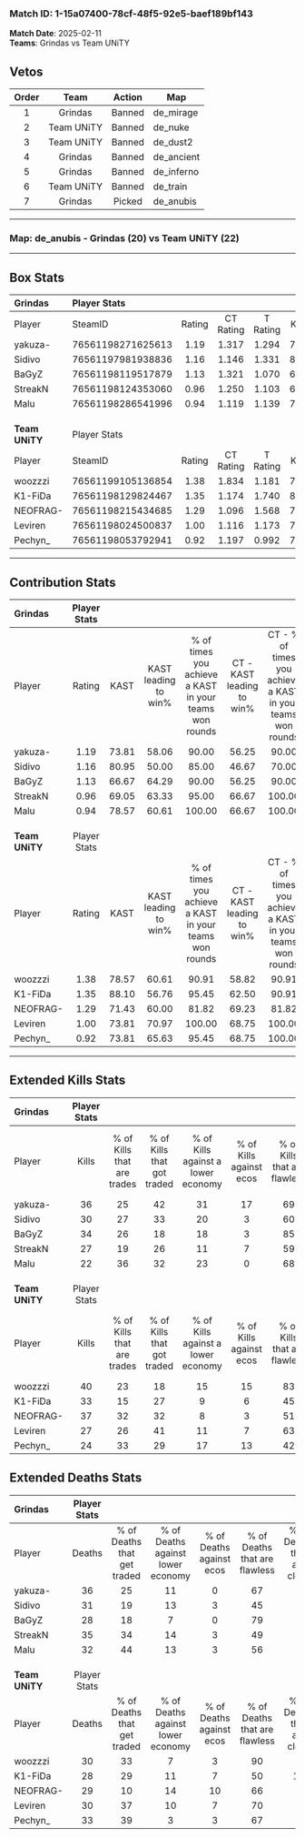 ### Match ID: 1-15a07400-78cf-48f5-92e5-baef189bf143  
**Match Date**: 2025-02-11  
**Teams**: Grindas vs Team UNiTY  

## Vetos  

| Order | Team | Action | Map |
| :---: | :--: | :----: | --- |
| 1 | Grindas | Banned | de_mirage |
| 2 | Team UNiTY | Banned | de_nuke |
| 3 | Team UNiTY | Banned | de_dust2 |
| 4 | Grindas | Banned | de_ancient |
| 5 | Grindas | Banned | de_inferno |
| 6 | Team UNiTY | Banned | de_train |
| 7 | Grindas | Picked | de_anubis |

---  

### **Map**: de_anubis - Grindas (20) vs Team UNiTY (22)  
---  

## Box Stats  

| **Grindas**    | Player Stats      |        |           |          |       |      |       |         |        |      |     |
| :- | :- | :-: | :-: | :-: | :-: | :-: | :-: | :-: | :-: | :-: | :-: |
| Player         | SteamID           | Rating | CT Rating | T Rating | KAST  | ADR  | Kills | Assists | Deaths | K/D  | HS% |
| yakuza-        | 76561198271625613 |  1.19  |   1.317   |  1.294   | 73.81 | 88.0 |  36   |    8    |   36   | 1.00 | 63  |
| Sidivo         | 76561197981938836 |  1.16  |   1.146   |  1.331   | 80.95 | 78.5 |  30   |   12    |   31   | 0.97 | 66  |
| BaGyZ          | 76561198119517879 |  1.13  |   1.321   |  1.070   | 66.67 | 71.8 |  34   |    3    |   28   | 1.21 | 20  |
| StreakN        | 76561198124353060 |  0.96  |   1.250   |  1.103   | 69.05 | 79.9 |  27   |   12    |   35   | 0.77 | 59  |
| Malu           | 76561198286541996 |  0.94  |   1.119   |  1.139   | 78.57 | 72.4 |  22   |   13    |   32   | 0.69 | 54  |
|                |                   |        |           |          |       |      |       |         |        |      |     |
|                |                   |        |           |          |       |      |       |         |        |      |     |
|                |                   |        |           |          |       |      |       |         |        |      |     |
| **Team UNiTY** | Player Stats      |        |           |          |       |      |       |         |        |      |     |
| Player         | SteamID           | Rating | CT Rating | T Rating | KAST  | ADR  | Kills | Assists | Deaths | K/D  | HS% |
| woozzzi        | 76561199105136854 |  1.38  |   1.834   |  1.181   | 78.57 | 90.7 |  40   |    5    |   30   | 1.33 | 17  |
| K1-FiDa        | 76561198129824467 |  1.35  |   1.174   |  1.740   | 88.10 | 90.1 |  33   |   16    |   28   | 1.18 | 69  |
| NEOFRAG-       | 76561198215434685 |  1.29  |   1.096   |  1.568   | 71.43 | 90.3 |  37   |   10    |   29   | 1.28 | 54  |
| Leviren        | 76561198024500837 |  1.00  |   1.116   |  1.173   | 73.81 | 64.0 |  27   |   10    |   30   | 0.90 | 29  |
| Pechyn_        | 76561198053792941 |  0.92  |   1.197   |  0.992   | 73.81 | 68.1 |  24   |   13    |   33   | 0.73 | 50  |
---  

## Contribution Stats  

| **Grindas**    | Player Stats |       |                      |                                                        |                           |                                                             |                          |                                                            |
| :- | :-: | :-: | :-: | :-: | :-: | :-: | :-: | :-: |
| Player         |    Rating    | KAST  | KAST leading to win% | % of times you achieve a KAST in your teams won rounds | CT - KAST leading to win% | CT - % of times you achieve a KAST in your teams won rounds | T - KAST leading to win% | T - % of times you achieve a KAST in your teams won rounds |
| yakuza-        |     1.19     | 73.81 |        58.06         |                         90.00                          |           56.25           |                            90.00                            |          60.00           |                           90.00                            |
| Sidivo         |     1.16     | 80.95 |        50.00         |                         85.00                          |           46.67           |                            70.00                            |          52.63           |                           100.00                           |
| BaGyZ          |     1.13     | 66.67 |        64.29         |                         90.00                          |           56.25           |                            90.00                            |          75.00           |                           90.00                            |
| StreakN        |     0.96     | 69.05 |        63.33         |                         95.00                          |           66.67           |                           100.00                            |          60.00           |                           90.00                            |
| Malu           |     0.94     | 78.57 |        60.61         |                         100.00                         |           66.67           |                           100.00                            |          55.56           |                           100.00                           |
|                |              |       |                      |                                                        |                           |                                                             |                          |                                                            |
|                |              |       |                      |                                                        |                           |                                                             |                          |                                                            |
|                |              |       |                      |                                                        |                           |                                                             |                          |                                                            |
| **Team UNiTY** | Player Stats |       |                      |                                                        |                           |                                                             |                          |                                                            |
| Player         |    Rating    | KAST  | KAST leading to win% | % of times you achieve a KAST in your teams won rounds | CT - KAST leading to win% | CT - % of times you achieve a KAST in your teams won rounds | T - KAST leading to win% | T - % of times you achieve a KAST in your teams won rounds |
| woozzzi        |     1.38     | 78.57 |        60.61         |                         90.91                          |           58.82           |                            90.91                            |          62.50           |                           90.91                            |
| K1-FiDa        |     1.35     | 88.10 |        56.76         |                         95.45                          |           62.50           |                            90.91                            |          52.38           |                           100.00                           |
| NEOFRAG-       |     1.29     | 71.43 |        60.00         |                         81.82                          |           69.23           |                            81.82                            |          52.94           |                           81.82                            |
| Leviren        |     1.00     | 73.81 |        70.97         |                         100.00                         |           68.75           |                           100.00                            |          73.33           |                           100.00                           |
| Pechyn_        |     0.92     | 73.81 |        65.63         |                         95.45                          |           68.75           |                           100.00                            |          62.50           |                           90.91                            |
---  

## Extended Kills Stats  

| **Grindas**    | Player Stats |                            |                            |                                    |                         |                              |                                 |                                       |                    |           |
| :- | :-: | :-: | :-: | :-: | :-: | :-: | :-: | :-: | :-: | :-: |
| Player         |    Kills     | % of Kills that are trades | % of Kills that got traded | % of Kills against a lower economy | % of Kills against ecos | % of Kills that are flawless | % of Kills that are close duels | % of Kills that are assisted by flash | Pistol Round Kills | AWP Kills |
| yakuza-        |      36      |             25             |             42             |                 31                 |           17            |              69              |                8                |                   0                   |         0          |     0     |
| Sidivo         |      30      |             27             |             33             |                 20                 |            3            |              60              |                7                |                   3                   |         2          |     0     |
| BaGyZ          |      34      |             26             |             18             |                 18                 |            3            |              85              |                3                |                   6                   |         0          |    27     |
| StreakN        |      27      |             19             |             26             |                 11                 |            7            |              59              |               15                |                   0                   |         0          |     0     |
| Malu           |      22      |             36             |             32             |                 23                 |            0            |              68              |                5                |                   0                   |         0          |     0     |
|                |              |                            |                            |                                    |                         |                              |                                 |                                       |                    |           |
|                |              |                            |                            |                                    |                         |                              |                                 |                                       |                    |           |
|                |              |                            |                            |                                    |                         |                              |                                 |                                       |                    |           |
| **Team UNiTY** | Player Stats |                            |                            |                                    |                         |                              |                                 |                                       |                    |           |
| Player         |    Kills     | % of Kills that are trades | % of Kills that got traded | % of Kills against a lower economy | % of Kills against ecos | % of Kills that are flawless | % of Kills that are close duels | % of Kills that are assisted by flash | Pistol Round Kills | AWP Kills |
| woozzzi        |      40      |             23             |             18             |                 15                 |           15            |              83              |                5                |                   5                   |         3          |    27     |
| K1-FiDa        |      33      |             15             |             27             |                 9                  |            6            |              45              |                6                |                   3                   |         2          |     0     |
| NEOFRAG-       |      37      |             32             |             32             |                 8                  |            3            |              51              |                8                |                   8                   |         2          |     0     |
| Leviren        |      27      |             26             |             41             |                 11                 |            7            |              63              |                7                |                   0                   |         2          |     5     |
| Pechyn_        |      24      |             33             |             29             |                 17                 |           13            |              42              |                8                |                   0                   |         1          |     0     |
## Extended Deaths Stats  

| **Grindas**    | Player Stats |                             |                                   |                          |                               |                            |                           |               |
| :- | :-: | :-: | :-: | :-: | :-: | :-: | :-: | :-: |
| Player         |    Deaths    | % of Deaths that get traded | % of Deaths against lower economy | % of Deaths against ecos | % of Deaths that are flawless | % of Deaths that are close | % of Deaths while blinded | Deaths to AWP |
| yakuza-        |      36      |             25              |                11                 |            0             |              67               |             6              |             3             |       5       |
| Sidivo         |      31      |             19              |                13                 |            3             |              45               |             3              |             3             |       9       |
| BaGyZ          |      28      |             18              |                 7                 |            0             |              79               |             7              |             7             |       9       |
| StreakN        |      35      |             34              |                14                 |            3             |              49               |             9              |             6             |       7       |
| Malu           |      32      |             44              |                13                 |            3             |              56               |             9              |             0             |       2       |
|                |              |                             |                                   |                          |                               |                            |                           |               |
|                |              |                             |                                   |                          |                               |                            |                           |               |
|                |              |                             |                                   |                          |                               |                            |                           |               |
| **Team UNiTY** | Player Stats |                             |                                   |                          |                               |                            |                           |               |
| Player         |    Deaths    | % of Deaths that get traded | % of Deaths against lower economy | % of Deaths against ecos | % of Deaths that are flawless | % of Deaths that are close | % of Deaths while blinded | Deaths to AWP |
| woozzzi        |      30      |             33              |                 7                 |            3             |              90               |             3              |             0             |       8       |
| K1-FiDa        |      28      |             29              |                11                 |            7             |              50               |             11             |             4             |       3       |
| NEOFRAG-       |      29      |             10              |                14                 |            10            |              66               |             7              |             0             |       5       |
| Leviren        |      30      |             37              |                10                 |            7             |              70               |             7              |             3             |       3       |
| Pechyn_        |      33      |             39              |                 3                 |            3             |              67               |             9              |             3             |       8       |
